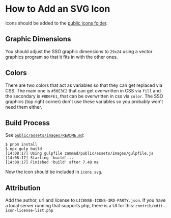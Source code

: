 # How to Add an SVG Icon

Icons should be added to the [public icons folder](/public/assets/images/icons).

## Graphic Dimensions

You should adjust the SSO graphic dimensions to `29x24` using a vector graphics program so that it fits in with the other ones.

## Colors

There are two colors that act as variables so that they can get replaced via CSS. The main one is `#50E3C2` that can get overwritten in CSS via `fill` and the secondary is `#BD0FE1`, that can be overwritten in css via `color`. The SSO graphics (top right corner) don't use these variables so you probably won't need them either.

## Build Process

See [`public/assets/images/README.md`](/public/assets/images/README.md):

```
$ pnpm install
$ npx gulp build
[14:08:17] Using gulpfile zammad/public/assets/images/gulpfile.js
[14:08:17] Starting 'build'...
[14:08:17] Finished 'build' after 7.48 ms
```
Now the icon should be included in `icons.svg`.

## Attribution

Add the author, url and license to `LICENSE-ICONS-3RD-PARTY.json`. If you have a local server running that supports php, there is a UI for this: `contrib/edit-icon-license-list.php`
